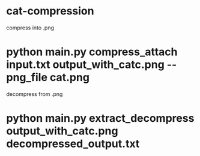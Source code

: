 # cat-compression

compress into .png
# python main.py compress_attach input.txt output_with_catc.png --png_file cat.png

decompress from .png
# python main.py extract_decompress output_with_catc.png decompressed_output.txt